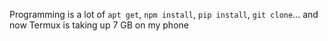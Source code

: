 Programming is a lot of `apt get`, `npm install`, `pip install`, `git clone`... and now Termux is taking up 7 GB on my phone


